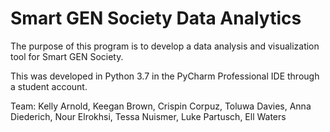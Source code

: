 # Smart GEN Society Data Analytics
The purpose of this program is to develop a data analysis and visualization tool for Smart GEN Society.

This was developed in Python 3.7 in the PyCharm Professional IDE through a student account. 

Team: 
Kelly Arnold,
Keegan Brown,
Crispin Corpuz,
Toluwa Davies,
Anna Diederich,
Nour Elrokhsi,
Tessa Nuismer,
Luke Partusch,
Ell Waters
